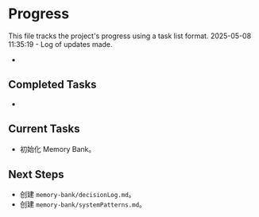# Progress

This file tracks the project's progress using a task list format.
2025-05-08 11:35:19 - Log of updates made.

*

## Completed Tasks

*   

## Current Tasks

* 初始化 Memory Bank。

## Next Steps

* 创建 `memory-bank/decisionLog.md`。
* 创建 `memory-bank/systemPatterns.md`。